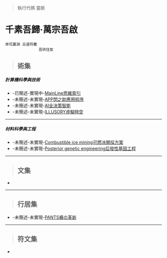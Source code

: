 > 執行代碼 靈脈


# 千素吾歸·萬宗吾啟
    岸花叢淵 古道符麋
                   吾欣往矣


> ## 術集

##### 計算機科學與技術
* -已簡述-實現中-[MainLine思維索引](https://github.com/Lost-Monument/NeuralLine/tree/%E8%A1%93%E9%9B%86-COMPUTER/%E6%80%9D%E7%B6%AD%E7%B4%A2%E5%BC%95)
* -未簡述-未實現-[APP閃之助應用程序](https://github.com/Lost-Monument/NeuralLine/tree/%E8%A1%93%E9%9B%86-COMPUTER/%E9%96%83%E4%B9%8B%E5%8A%A9%E6%87%89%E7%94%A8%E7%A8%8B%E5%BA%8F)
* -未簡述-未實現-[AI全決策智能](https://github.com/Lost-Monument/NeuralLine/tree/%E8%A1%93%E9%9B%86-COMPUTER/%E5%85%A8%E6%B1%BA%E7%AD%96%E6%99%BA%E8%83%BD)
* -未簡述-未實現-[ILLUSORY虛擬時空](https://github.com/Lost-Monument/NeuralLine/tree/%E8%A1%93%E9%9B%86-COMPUTER/%E8%99%9B%E6%93%AC%E6%99%82%E7%A9%BA)

* * *

##### 材料科學與工程
* -未簡述-未實現-[Combustible ice mining可燃冰開採方案]()
* -未簡述-未實現-[Posterior genetic engineering后發性基因工程]()
* * *

> ## 文集
*

* * *

> ## 行居集
* -未簡述-未實現-[PANTS褲の革新](https://github.com/Lost-Monument/NeuralLine/tree/%E8%A1%8C%E5%B1%85%E9%9B%86/%E8%A4%B2%E3%81%AE%E9%9D%A9%E6%96%B0)

* * *

> ## 符文集
* 
